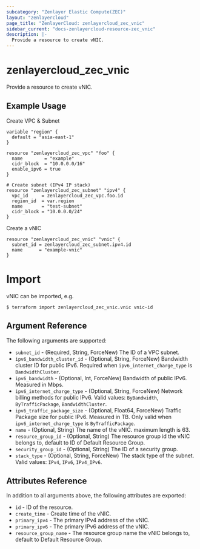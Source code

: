 ```yaml
---
subcategory: "Zenlayer Elastic Compute(ZEC)"
layout: "zenlayercloud"
page_title: "ZenlayerCloud: zenlayercloud_zec_vnic"
sidebar_current: "docs-zenlayercloud-resource-zec_vnic"
description: |-
  Provide a resource to create vNIC.
---
```


# zenlayercloud_zec_vnic

Provide a resource to create vNIC.

## Example Usage

Create VPC & Subnet

```hcl
variable "region" {
  default = "asia-east-1"
}

resource "zenlayercloud_zec_vpc" "foo" {
  name        = "example"
  cidr_block  = "10.0.0.0/16"
  enable_ipv6 = true
}

# Create subnet (IPv4 IP stack)
resource "zenlayercloud_zec_subnet" "ipv4" {
  vpc_id     = zenlayercloud_zec_vpc.foo.id
  region_id  = var.region
  name       = "test-subnet"
  cidr_block = "10.0.0.0/24"
}
```

Create a vNIC

```hcl
resource "zenlayercloud_zec_vnic" "vnic" {
  subnet_id = zenlayercloud_zec_subnet.ipv4.id
  name      = "example-vnic"
}
```

# Import

vNIC can be imported, e.g.

```hcl
$ terraform import zenlayercloud_zec_vnic.vnic vnic-id
```

## Argument Reference

The following arguments are supported:

* `subnet_id` - (Required, String, ForceNew) The ID of a VPC subnet.
* `ipv6_bandwidth_cluster_id` - (Optional, String, ForceNew) Bandwidth cluster ID for public IPv6. Required when `ipv6_internet_charge_type` is `BandwidthCluster`.
* `ipv6_bandwidth` - (Optional, Int, ForceNew) Bandwidth of public IPv6. Measured in Mbps.
* `ipv6_internet_charge_type` - (Optional, String, ForceNew) Network billing methods for public IPv6. Valid values: `ByBandwidth`, `ByTrafficPackage`, `BandwidthCluster`.
* `ipv6_traffic_package_size` - (Optional, Float64, ForceNew) Traffic Package size for public IPv6. Measured in TB. Only valid when `ipv6_internet_charge_type` is `ByTrafficPackage`.
* `name` - (Optional, String) The name of the vNIC. maximum length is 63.
* `resource_group_id` - (Optional, String) The resource group id the vNIC belongs to, default to ID of Default Resource Group.
* `security_group_id` - (Optional, String) The ID of a security group.
* `stack_type` - (Optional, String, ForceNew) The stack type of the subnet. Valid values: `IPv4`, `IPv6`, `IPv4_IPv6`.

## Attributes Reference

In addition to all arguments above, the following attributes are exported:

* `id` - ID of the resource.
* `create_time` - Create time of the vNIC.
* `primary_ipv4` - The primary IPv4 address of the vNIC.
* `primary_ipv6` - The primary IPv6 address of the vNIC.
* `resource_group_name` - The resource group name the vNIC belongs to, default to Default Resource Group.


